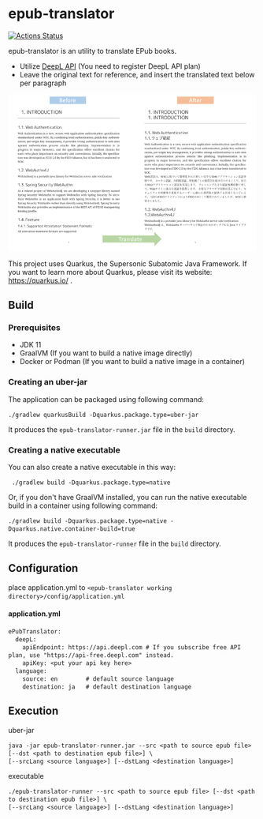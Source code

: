# epub-translator 

[![Actions Status](https://github.com/sharplab/epub-translator/workflows/CI/badge.svg)](https://github.com/sharplab/epub-translator/actions)

epub-translator is an utility to translate EPub books.

- Utilize [DeepL API](https://www.deepl.com/ja/docs-api/) (You need to register DeepL API plan)
- Leave the original text for reference, and insert the translated text below per paragraph

![Translation sample](./docs/image/translation-sample.png)

This project uses Quarkus, the Supersonic Subatomic Java Framework.
If you want to learn more about Quarkus, please visit its website: https://quarkus.io/ .

## Build

### Prerequisites

- JDK 11
- GraalVM (If you want to build a native image directly)
- Docker or Podman (If you want to build a native image in a container)

### Creating an uber-jar


The application can be packaged using following command:

```
./gradlew quarkusBuild -Dquarkus.package.type=uber-jar
```

It produces the `epub-translator-runner.jar` file in the `build` directory.

### Creating a native executable

You can also create a native executable in this way:
```
 ./gradlew build -Dquarkus.package.type=native
```

Or, if you don't have GraalVM installed, you can run the native executable build in a container using following command:
```
./gradlew build -Dquarkus.package.type=native -Dquarkus.native.container-build=true
```

It produces the `epub-translator-runner` file in the `build` directory.

## Configuration

place application.yml to `<epub-translator working directory>/config/application.yml`

#### application.yml

```
ePubTranslator:
  deepL:
    apiEndpoint: https://api.deepl.com # If you subscribe free API plan, use "https://api-free.deepl.com" instead.
    apiKey: <put your api key here>
  language:
    source: en        # default source language
    destination: ja   # default destination language
```

## Execution

uber-jar

```
java -jar epub-translator-runner.jar --src <path to source epub file> [--dst <path to destination epub file>] \
[--srcLang <source language>] [--dstLang <destination language>]
```

executable

```
./epub-translator-runner --src <path to source epub file> [--dst <path to destination epub file>] \
[--srcLang <source language>] [--dstLang <destination language>]
```

